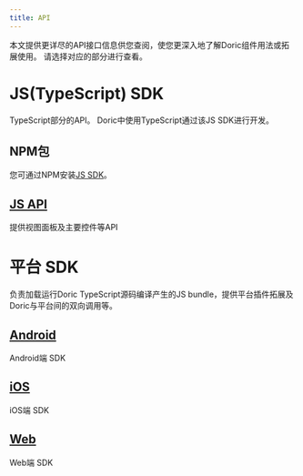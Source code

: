 ```yaml
---
title: API
---
```

本文提供更详尽的API接口信息供您查阅，使您更深入地了解Doric组件用法或拓展使用。
请选择对应的部分进行查看。

# JS(TypeScript) SDK
TypeScript部分的API。
Doric中使用TypeScript通过该JS SDK进行开发。
## NPM包
您可通过NPM安装[JS SDK](https://www.npmjs.com/package/doric)。

## [JS API](./js.html)
提供视图面板及主要控件等API

# 平台 SDK
负责加载运行Doric TypeScript源码编译产生的JS bundle，提供平台插件拓展及Doric与平台间的双向调用等。

## [Android](./android.html)
Android端 SDK

## [iOS](./ios.html)
iOS端 SDK

## [Web](./web.html)
Web端 SDK
